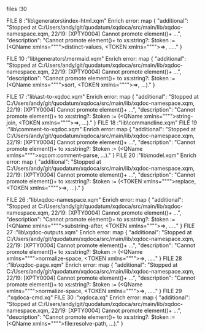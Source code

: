 files :30

FILE 8 :"lib\generators\index-html.xqm"
Enrich error: map {
  "additional": "Stopped at C:/Users/andy/git/quodatum/xqdoca/src/main/lib/xqdoc-namespace.xqm, 22/19:&#xA;[XPTY0004] Cannot promote 
element()+ ...",
  "description": "Cannot promote element()+ to xs:string?: $token := (<QName xmlns="""">distinct-values</QName>, <TOKEN xmlns="""">=></TOKEN>, ....."
}

FILE 10 :"lib\generators\mermaid.xqm"
Enrich error: map {
  "additional": "Stopped at C:/Users/andy/git/quodatum/xqdoca/src/main/lib/xqdoc-namespace.xqm, 22/19:&#xA;[XPTY0004] Cannot promote 
element()+ ...",
  "description": "Cannot promote element()+ to xs:string?: $token := (<QName xmlns="""">sort</QName>, <TOKEN xmlns="""">=></TOKEN>, ...)."
}

FILE 17 :"lib\ast-to-xqdoc.xqm"
Enrich error: map {
  "additional": "Stopped at C:/Users/andy/git/quodatum/xqdoca/src/main/lib/xqdoc-namespace.xqm, 22/19:&#xA;[XPTY0004] Cannot promote 
element()+ ...",
  "description": "Cannot promote element()+ to xs:string?: $token := (<QName xmlns="""">string-join</QName>, <TOKEN xmlns="""">=></TOKEN>, ...)."
}
FILE 18 :"lib\commandline.xqm"
FILE 19 :"lib\comment-to-xqdoc.xqm"
Enrich error: map {
  "additional": "Stopped at C:/Users/andy/git/quodatum/xqdoca/src/main/lib/xqdoc-namespace.xqm, 22/19:&#xA;[XPTY0004] Cannot promote 
element()+ ...",
  "description": "Cannot promote element()+ to xs:string?: $token := (<QName xmlns="""">xqcom:comment-parse</QName>, ...)."
}
FILE 20 :"lib\model.xqm"
Enrich error: map {
  "additional": "Stopped at C:/Users/andy/git/quodatum/xqdoca/src/main/lib/xqdoc-namespace.xqm, 22/19:&#xA;[XPTY0004] Cannot promote 
element()+ ...",
  "description": "Cannot promote element()+ to xs:string?: $token := (<TOKEN xmlns="""">replace</TOKEN>, <TOKEN xmlns="""">=></TOKEN>, ...)."
}

FILE 26 :"lib\xqdoc-namespace.xqm"
Enrich error: map {
  "additional": "Stopped at C:/Users/andy/git/quodatum/xqdoca/src/main/lib/xqdoc-namespace.xqm, 22/19:&#xA;[XPTY0004] Cannot promote 
element()+ ...",
  "description": "Cannot promote element()+ to xs:string?: $token := (<QName xmlns="""">substring-after</QName>, <TOKEN xmlns="""">=></TOKEN>, ....."
}
FILE 27 :"lib\xqdoc-outputs.xqm"
Enrich error: map {
  "additional": "Stopped at C:/Users/andy/git/quodatum/xqdoca/src/main/lib/xqdoc-namespace.xqm, 22/19:&#xA;[XPTY0004] Cannot promote 
element()+ ...",
  "description": "Cannot promote element()+ to xs:string?: $token := (<QName xmlns="""">normalize-space</QName>, <TOKEN xmlns="""">=></TOKEN>, ....."
}
FILE 28 :"lib\xqdoc-page.xqm"
Enrich error: map {
  "additional": "Stopped at C:/Users/andy/git/quodatum/xqdoca/src/main/lib/xqdoc-namespace.xqm, 22/19:&#xA;[XPTY0004] Cannot promote 
element()+ ...",
  "description": "Cannot promote element()+ to xs:string?: $token := (<QName xmlns="""">normalize-space</QName>, <TOKEN xmlns="""">=></TOKEN>, ....."
}
FILE 29 :"xqdoca-cmd.xq"
FILE 30 :"xqdoca.xq"
Enrich error: map {
  "additional": "Stopped at C:/Users/andy/git/quodatum/xqdoca/src/main/lib/xqdoc-namespace.xqm, 22/19:&#xA;[XPTY0004] Cannot promote 
element()+ ...",
  "description": "Cannot promote element()+ to xs:string?: $token := (<QName xmlns="""">file:resolve-path</QName>, ...)."
}